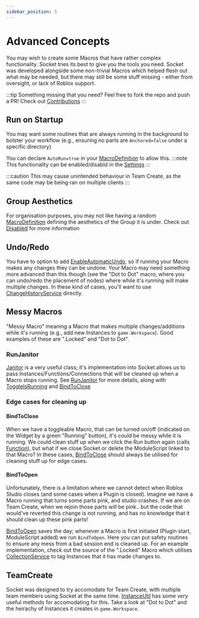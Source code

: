 ```yaml
---
sidebar_position: 5
---
```


# Advanced Concepts

You may wish to create some Macros that have rather complex functionality. Socket tries its best to give you the tools you need. Socket was developed
alongside some non-trivial Macros which helped flesh out what may be needed, but there may still be some stuff missing - either from oversight, or lack of Roblox
support.

:::tip
Something missing that you need? Feel free to fork the repo and push a PR! Check out [Contributions](/docs/Contributing)
:::

## Run on Startup
You may want some routines that are always running in the background to bolster your workflow (e.g., ensuring no parts are `Anchored=false` under a specific directory)

You can declare `AutoRun=true` in your [MacroDefinition](/api/MacroDefinition) to allow this.
:::note
This functionality can be enabled/disabld in the [Settings](/api/SocketSettings#EnableAutoRun)
:::

:::caution
This may cause unintended behaviour in Team Create, as the same code may be being ran on multiple clients
:::

## Group Aesthetics
For organisation purposes, you may not like having a random [MacroDefinition](/api/MacroDefinition) defining the aesthetics of the Group it is under. Check out [Disabled](/api/MacroDefinition#Disabled) for more information

## Undo/Redo
You have to option to add [EnableAutomaticUndo](/api/MacroDefinition#EnableAutomaticUndo), so if running your Macro makes any changes they can be undone. Your Macro may
need something more advanced than this though (see the "Dot to Dot" macro, where you can undo/redo the placement of nodes) where while it's running will make multiple
changes. In these kind of cases, you'll want to use [ChangeHistoryService](https://developer.roblox.com/en-us/api-reference/class/ChangeHistoryService) directly.

## Messy Macros
"Messy Macro" meaning a Macro that makes multiple changes/additions while it's running (e.g., add new Instances to `game.Workspace`). Good examples of these are ".Locked" and "Dot to Dot".

### RunJanitor
[Janitor](/api/Janitor) is a very useful class; it's implementation into Socket allows us to pass Instances/Functions/Connections that will be cleaned up when a
Macro stops running. See [RunJanitor](/api/MacroDefinition#RunJanitor) for more details, along with [ToggleIsRunning](/api/MacroDefinition#ToggleIsRunning) and
[BindToClose](/api/MacroDefinition#BindToClose)

### Edge cases for cleaning up

#### BindToClose
When we have a toggleable Macro, that can be turned on/off (indicated on the Widget by a green "Running" button), it's could be messy while it is running. We could
clean stuff up when we click the Run button again (calls [Function](/api/MacroDefinition#Function)), but what if we close Socket or delete the ModuleScript linked
to that Macro? In these cases, [BindToClose](/api/MacroDefinition#BindToClose) should always be utilised for cleaning stuff up for edge cases.

#### BindToOpen
Unfortunately, there is a limitation where we cannot detect when Roblox Studio closes (and some cases when a Plugin is closed). Imagine we have a Macro running that turns
some parts pink, and studio crashes. If we are on Team Create, when we rejoin those parts will be pink.. but the code that would've reverted this change is not running,
and has no knowledge that it should clean up these pink parts!

[BindToOpen](/api/MacroDefinition#BindToClose) saves the day; whenever a Macro is first initiated (Plugin start, ModuleScript added) we run `BindToOpen`. Here you can
put safety routines to ensure any mess from a bad session end is cleaned up. For an example implementation, check out the source of the ".Locked" Macro which utilises
[CollectionService](https://developer.roblox.com/en-us/api-reference/class/CollectionService) to tag Instances that it has made changes to.

## TeamCreate
Socket was designed to try accomodate for Team Create, with multiple team members using Socket at the same time. [InstanceUtil](/api/InstanceUtil) has some *very* useful methods for accomodating for this. Take a look at "Dot to Dot" and the heirachy of Instances it creates in `game.Workspace`.